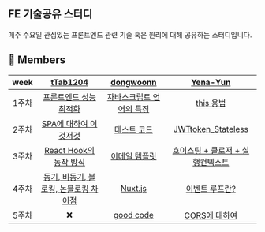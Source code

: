 ## FE 기술공유 스터디
매주 수요일 관심있는 프론트엔드 관련 기술 혹은 원리에 대해 공유하는 스터디입니다. 

## 👭 Members
| week | [tTab1204](https://github.com/tTab1204) | [dongwoonn](https://github.com/dongwonnn) | [Yena-Yun](https://github.com/Yena-Yun) | 
| :--------: | :--------: | :--------: |:--------: |
| 1주차 |  [프론트엔드 성능 최적화](https://github.com/TEAM-tech-sharing/FE_study/blob/main/week1/%ED%94%84%EB%A1%A0%ED%8A%B8%EC%97%94%EB%93%9C%20%EC%84%B1%EB%8A%A5%20%EC%B5%9C%EC%A0%81%ED%99%94_1_%EC%A3%BC%EC%98%81.md) | [자바스크립트 언어의 특징](https://github.com/TEAM-tech-sharing/FE_study/blob/main/week1/%EC%9E%90%EB%B0%94%EC%8A%A4%ED%81%AC%EB%A6%BD%ED%8A%B8_%EC%96%B8%EC%96%B4_%ED%8A%B9%EC%A7%95_%EB%8F%99%EC%9B%90.md) |  [this 용법](https://github.com/TEAM-tech-sharing/FE_study/blob/main/week1/this%EC%9A%A9%EB%B2%95.md) | 
| 2주차 | [SPA에 대하여 이것저것](https://github.com/TEAM-tech-sharing/FE_study/blob/main/week2/SPA%EC%97%90%20%EB%8C%80%ED%95%98%EC%97%AC%20%EC%9D%B4%EA%B2%83%EC%A0%80%EA%B2%83.md) | [테스트 코드](https://github.com/TEAM-tech-sharing/FE_study/blob/main/week2/%ED%85%8C%EC%8A%A4%ED%8A%B8_%EB%8F%99%EC%9B%90.md)  |  [JWTtoken_Stateless](https://github.com/TEAM-tech-sharing/FE_study/blob/main/week2/JWTtoken_Stateless.md) | 
| 3주차 | [React Hook의 동작 방식](https://github.com/TEAM-tech-sharing/FE_study/blob/main/week3/React%20Hook%EC%9D%98%20%EB%8F%99%EC%9E%91%20%EB%B0%A9%EC%8B%9D.md) | [이메일 템플릿](https://velog.io/@tunakim/%EC%9D%B4%EB%A9%94%EC%9D%BC-%ED%85%9C%ED%94%8C%EB%A6%BF-%EB%A7%88%ED%81%AC%EC%97%85)  |  [호이스팅 + 클로저 + 실행컨텍스트](https://velog.io/@yena1025/%ED%98%B8%EC%9D%B4%EC%8A%A4%ED%8C%85-%ED%81%B4%EB%A1%9C%EC%A0%80-%EC%8B%A4%ED%96%89%EC%BB%A8%ED%85%8D%EC%8A%A4%ED%8A%B8) | 
| 4주차 | [동기, 비동기, 블로킹, 논블로킹 차이점](https://github.com/TEAM-tech-sharing/FE_study/blob/main/week4/%EB%8F%99%EA%B8%B0%2C%20%EB%B9%84%EB%8F%99%EA%B8%B0%2C%20%EB%B8%94%EB%A1%9C%ED%82%B9%2C%20%EB%85%BC%EB%B8%94%EB%A1%9C%ED%82%B9%EC%9D%98%20%EC%B0%A8%EC%9D%B4%EC%A0%90.md) | [Nuxt.js](https://github.com/TEAM-tech-sharing/FE_study/blob/main/week4/nuxt_%EA%B5%AC%EC%A1%B0_%ED%8C%8C%EC%95%85.md)  |  [이벤트 루프란?](https://velog.io/@yena1025/%ED%98%B8%EC%9D%B4%EC%8A%A4%ED%8C%85-%ED%81%B4%EB%A1%9C%EC%A0%80-%EC%8B%A4%ED%96%89%EC%BB%A8%ED%85%8D%EC%8A%A4%ED%8A%B8) | 
| 5주차 | ❌ |[good code](https://github.com/TEAM-tech-sharing/FE_study/blob/main/week5/%EC%9D%BD%EA%B8%B0%EC%A2%8B%EC%9D%80_%EC%BD%94%EB%93%9C.md) |  [CORS에 대하여](https://github.com/TEAM-tech-sharing/FE_study/blob/main/week5/CORS%EC%97%90%20%EB%8C%80%ED%95%98%EC%97%AC.md)  | 







